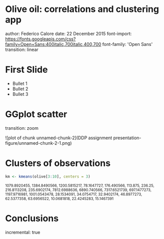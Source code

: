 Olive oil: correlations and clustering app
========================================================
author: Federico Calore
date: 22 December 2015
font-import: https://fonts.googleapis.com/css?family=Open+Sans:400italic,700italic,400,700
font-family: 'Open Sans'
transition: linear

First Slide
========================================================

- Bullet 1
- Bullet 2
- Bullet 3

GGplot scatter
========================================================
transition: zoom



![plot of chunk unnamed-chunk-2](DDP assignment presentation-figure/unnamed-chunk-2-1.png) 

Clusters of observations
========================================================


```r
km <- kmeans(olive[3:10], centers = 3)
```

<small>1079.8920455, 1384.8490566, 1200.5815217, 78.1647727, 176.490566, 113.875, 236.25, 216.8113208, 235.6902174, 7812.6988636, 6890.740566, 7317.6521739, 697.1477273, 1197.9716981, 1001.0543478, 28.1534091, 34.0754717, 32.9402174, 46.8977273, 62.5377358, 63.6956522, 10.0681818, 22.4245283, 15.1467391</small>

Conclusions
========================================================
incremental: true
